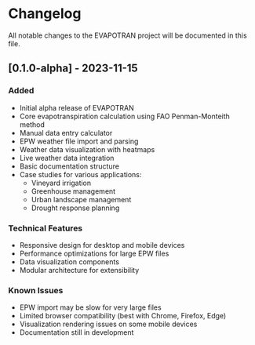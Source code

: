 # Changelog

All notable changes to the EVAPOTRAN project will be documented in this file.

## [0.1.0-alpha] - 2023-11-15

### Added
- Initial alpha release of EVAPOTRAN
- Core evapotranspiration calculation using FAO Penman-Monteith method
- Manual data entry calculator
- EPW weather file import and parsing
- Weather data visualization with heatmaps
- Live weather data integration
- Basic documentation structure
- Case studies for various applications:
  - Vineyard irrigation
  - Greenhouse management
  - Urban landscape management
  - Drought response planning

### Technical Features
- Responsive design for desktop and mobile devices
- Performance optimizations for large EPW files
- Data visualization components
- Modular architecture for extensibility

### Known Issues
- EPW import may be slow for very large files
- Limited browser compatibility (best with Chrome, Firefox, Edge)
- Visualization rendering issues on some mobile devices
- Documentation still in development